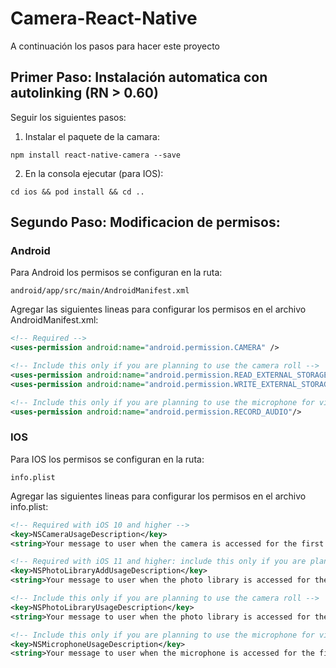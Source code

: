 # Camera-React-Native

A continuación los pasos para hacer este proyecto

## Primer Paso: Instalación automatica con autolinking (RN > 0.60)

Seguir los siguientes pasos:

1. Instalar el paquete de la camara:
```
npm install react-native-camera --save
```
2. En la consola ejecutar (para IOS):
```
cd ios && pod install && cd ..
```

## Segundo Paso: Modificacion de permisos:

### Android
 Para Android los permisos se configuran en la ruta:
 ```
 android/app/src/main/AndroidManifest.xml
 ```
 Agregar las siguientes lineas para configurar los permisos en el archivo AndroidManifest.xml:
 ```xml
 <!-- Required -->
<uses-permission android:name="android.permission.CAMERA" />

<!-- Include this only if you are planning to use the camera roll -->
<uses-permission android:name="android.permission.READ_EXTERNAL_STORAGE" />
<uses-permission android:name="android.permission.WRITE_EXTERNAL_STORAGE" />

<!-- Include this only if you are planning to use the microphone for video recording -->
<uses-permission android:name="android.permission.RECORD_AUDIO"/>
 ```

 ### IOS
 Para IOS los permisos se configuran en la ruta:

```
info.plist
```
Agregar las siguientes lineas para configurar los permisos en el archivo info.plist:

```xml
<!-- Required with iOS 10 and higher -->
<key>NSCameraUsageDescription</key>
<string>Your message to user when the camera is accessed for the first time</string>

<!-- Required with iOS 11 and higher: include this only if you are planning to use the camera roll -->
<key>NSPhotoLibraryAddUsageDescription</key>
<string>Your message to user when the photo library is accessed for the first time</string>

<!-- Include this only if you are planning to use the camera roll -->
<key>NSPhotoLibraryUsageDescription</key>
<string>Your message to user when the photo library is accessed for the first time</string>

<!-- Include this only if you are planning to use the microphone for video recording -->
<key>NSMicrophoneUsageDescription</key>
<string>Your message to user when the microphone is accessed for the first time</string>
```




